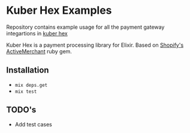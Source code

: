 # Kuber Hex Examples

Repository contains example usage for all the payment gateway integartions in [kuber hex](https://github.com/aviabird/gringotts)

Kuber Hex is a payment processing library for Elixir. Based on [Shopify's](http://shopify.com) [ActiveMerchant](http://github.com/Shopify/active_merchant) ruby gem.

## Installation

* `mix deps.get`
* `mix test`

## TODO's 

* Add test cases
